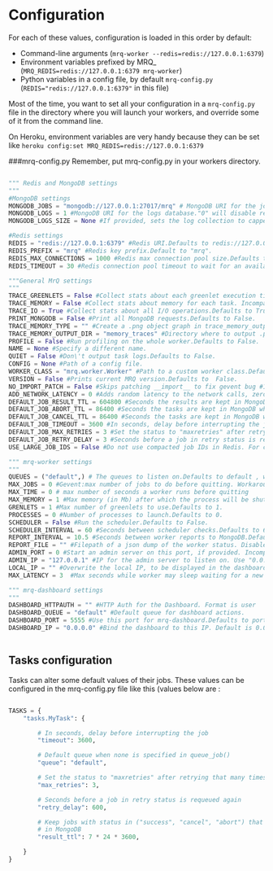 # Configuration

For each of these values, configuration is loaded in this order by default:

- Command-line arguments (`mrq-worker --redis=redis://127.0.0.1:6379`)
- Environment variables prefixed by MRQ_ (`MRQ_REDIS=redis://127.0.0.1:6379 mrq-worker`)
- Python variables in a config file, by default `mrq-config.py` (`REDIS="redis://127.0.0.1:6379"` in this file)

Most of the time, you want to set all your configuration in a `mrq-config.py` file in the directory where you will launch your workers, and override some of it from the command line.

On Heroku, environment variables are very handy because they can be set like `heroku config:set MRQ_REDIS=redis://127.0.0.1:6379`

###mrq-config.py
Remember, put mrq-config.py in your workers directory.
```python

""" Redis and MongoDB settings
"""
#MongoDB settings
MONGODB_JOBS = "mongodb://127.0.0.1:27017/mrq" # MongoDB URI for the jobs, scheduled_jobs & workers database.Defaults to mongodb://127.0.0.1:27017/mrq
MONGODB_LOGS = 1 #MongoDB URI for the logs database."0" will disable remote logs, "1" will use main MongoDB.Defaults to 1
MONGODB_LOGS_SIZE = None #If provided, sets the log collection to capped to that amount of bytes.

#Redis settings
REDIS = "redis://127.0.0.1:6379" #Redis URI.Defaults to redis://127.0.0.1:6379
REDIS_PREFIX = "mrq" #Redis key prefix.Default to "mrq".
REDIS_MAX_CONNECTIONS = 1000 #Redis max connection pool size.Defaults to 1000.
REDIS_TIMEOUT = 30 #Redis connection pool timeout to wait for an available connection.Defaults to 30.

"""General MrQ settings
"""
TRACE_GREENLETS = False #Collect stats about each greenlet execution time and switches.Defaults to False.
TRACE_MEMORY = False #Collect stats about memory for each task. Incompatible with `GREENLETS` > 1. Defaults to False.
TRACE_IO = True #Collect stats about all I/O operations.Defaults to True.
PRINT_MONGODB = False #Print all MongoDB requests.Defaults to False.
TRACE_MEMORY_TYPE = "" #Create a .png object graph in trace_memory_output_dir with a random object of this type.
TRACE_MEMORY_OUTPUT_DIR = "memory_traces" #Directory where to output .pngs with object graphs.Defaults to folder memory_traces.
PROFILE = False #Run profiling on the whole worker.Defaults to False.
NAME = None #Specify a different name.
QUIET = False #Don\'t output task logs.Defaults to False.
CONFIG = None #Path of a config file.
WORKER_CLASS = "mrq.worker.Worker" #Path to a custom worker class.Defaults to "mrq.worker.Worker".
VERSION = False #Prints current MRQ version.Defaults to  False.
NO_IMPORT_PATCH = False #Skips patching __import__ to fix gevent bug #108.Defaults to False.
ADD_NETWORK_LATENCY = 0 #Adds random latency to the network calls, zero to N seconds. Can be a range (1-2)').Defaults to 0.
DEFAULT_JOB_RESULT_TTL = 604800 #Seconds the results are kept in MongoDB when status is success.Defaults to 604800 seconds which is 7 days.
DEFAULT_JOB_ABORT_TTL = 86400 #Seconds the tasks are kept in MongoDB when status is abort.Defaults to 86400 seconds which is 1 day.
DEFAULT_JOB_CANCEL_TTL = 86400 #Seconds the tasks are kept in MongoDB when status is cancelDefaults to 86400 seconds which is 1 day.
DEFAULT_JOB_TIMEOUT = 3600 #In seconds, delay before interrupting the job.Defaults to 3600 seconds which is 1 hour.
DEFAULT_JOB_MAX_RETRIES = 3 #Set the status to "maxretries" after retrying that many times.Defaults to 3 seconds.
DEFAULT_JOB_RETRY_DELAY = 3 #Seconds before a job in retry status is requeued again.Defaults to 3 seconds.
USE_LARGE_JOB_IDS = False #Do not use compacted job IDs in Redis. For compatibility with 0.1.x only. Defaults to

""" mrq-worker settings
"""
QUEUES = ("default",) # The queues to listen on.Defaults to default , which will listen on all queues.
MAX_JOBS = 0 #Gevent:max number of jobs to do before quitting. Workaround for memory leaks in your tasks. Defaults to 0
MAX_TIME = 0 # max number of seconds a worker runs before quitting
MAX_MEMORY = 1 #Max memory (in Mb) after which the process will be shut down. Use with PROCESS = [1-N] to have the worker automatically respawned when this happens.Defaults to 1
GRENLETS = 1 #Max number of greenlets to use.Defaults to 1.
PROCESSES = 0 #Number of processes to launch.Defaults to 0.
SCHEDULER = False #Run the scheduler.Defaults to False.
SCHEDULER_INTERVAL = 60 #Seconds between scheduler checks.Defaults to 60 seconds, only ints are acceptable.
REPORT_INTERVAL = 10.5 #Seconds between worker reports to MongoDB.Defaults to 10 seconds, floats are acceptable too.
REPORT_FILE = "" #Filepath of a json dump of the worker status. Disabled if none.
ADMIN_PORT = 0 #Start an admin server on this port, if provided. Incompatible with --processes.Defaults to 0
ADMIN_IP = "127.0.0.1" #IP for the admin server to listen on. Use "0.0.0.0" to allow access from outside.Defaults to 127.0.0.1.
LOCAL_IP = "" #Overwrite the local IP, to be displayed in the dashboard.
MAX_LATENCY = 3  #Max seconds while worker may sleep waiting for a new job.Can be < 1 and a float value.

""" mrq-dashboard settings
"""
DASHBOARD_HTTPAUTH = "" #HTTP Auth for the Dashboard. Format is user
DASHBOARD_QUEUE = "default" #Default queue for dashboard actions.
DASHBOARD_PORT = 5555 #Use this port for mrq-dashboard.Defaults to port 5555.
DASHBOARD_IP = "0.0.0.0" #Bind the dashboard to this IP. Default is 0.0.0.0, use 127.0.0.1 to restrict access.



```
## Tasks configuration

Tasks can alter some default values of their jobs. These values can be configured in the mrq-config.py file like this (values below are :

```python

TASKS = {
    "tasks.MyTask": {

        # In seconds, delay before interrupting the job
        "timeout": 3600,

        # Default queue when none is specified in queue_job()
        "queue": "default",

        # Set the status to "maxretries" after retrying that many times
        "max_retries": 3,

        # Seconds before a job in retry status is requeued again
        "retry_delay": 600,

        # Keep jobs with status in ("success", "cancel", "abort") that many seconds
        # in MongoDB
        "result_ttl": 7 * 24 * 3600,

    }
}

```
